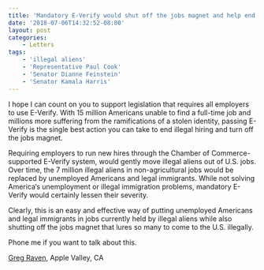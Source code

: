 ```yaml
---
title: 'Mandatory E-Verify would shut off the jobs magnet and help end illegal immigration'
date: '2018-07-06T14:32:52-08:00'
layout: post
categories:
    - Letters
tags:
    - 'illegal aliens'
    - 'Representative Paul Cook'
    - 'Senator Dianne Feinstein'
    - 'Senator Kamala Harris'
---
```


I hope I can count on you to support legislation that requires all employers to use E-Verify. With 15 million Americans unable to find a full-time job and millions more suffering from the ramifications of a stolen identity, passing E-Verify is the single best action you can take to end illegal hiring and turn off the jobs magnet.

Requiring employers to run new hires through the Chamber of Commerce-supported E-Verify system, would gently move illegal aliens out of U.S. jobs. Over time, the 7 million illegal aliens in non-agricultural jobs would be replaced by unemployed Americans and legal immigrants. While not solving America’s unemployment or illegal immigration problems, mandatory E-Verify would certainly lessen their severity.

Clearly, this is an easy and effective way of putting unemployed Americans and legal immigrants in jobs currently held by illegal aliens while also shutting off the jobs magnet that lures so many to come to the U.S. illegally.

Phone me if you want to talk about this.

[Greg Raven](https://www.gregraven.org/), Apple Valley, CA